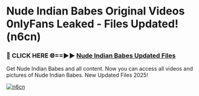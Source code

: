 # Nude Indian Babes Original Videos 0nlyFans Leaked - Files Updated! (n6cn)

<h3>🔴 CLICK HERE 🌐==►► <a href="https://tinyurl.com/52m3yx9h" rel="nofollow">Nude Indian Babes Updated Files</a></h3>

Get Nude Indian Babes and all content. Now you can access all videos and pictures of Nude Indian Babes. New Updated Files 2025!

[![n6cn](https://i.imgur.com/TnHtlc8.gif)](https://tinyurl.com/52m3yx9h)
